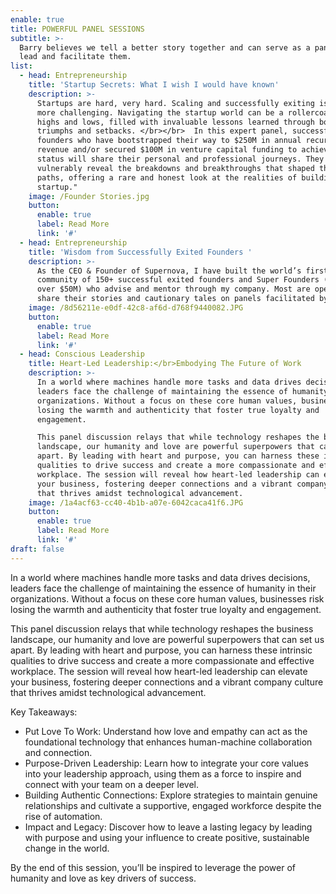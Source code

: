 ```yaml
---
enable: true
title: POWERFUL PANEL SESSIONS
subtitle: >-
  Barry believes we tell a better story together and can serve as a panelist or
  lead and facilitate them. 
list:
  - head: Entrepreneurship
    title: 'Startup Secrets: What I wish I would have known'
    description: >-
      Startups are hard, very hard. Scaling and successfully exiting is even
      more challenging. Navigating the startup world can be a rollercoaster of
      highs and lows, filled with invaluable lessons learned through both
      triumphs and setbacks. </br></br>  In this expert panel, successful
      founders who have bootstrapped their way to $250M in annual recurring
      revenue and/or secured $100M in venture capital funding to achieve unicorn
      status will share their personal and professional journeys. They will
      vulnerably reveal the breakdowns and breakthroughs that shaped their
      paths, offering a rare and honest look at the realities of building a
      startup."
    image: /Founder Stories.jpg
    button:
      enable: true
      label: Read More
      link: '#'
  - head: Entrepreneurship
    title: 'Wisdom from Successfully Exited Founders '
    description: >-
      As the CEO & Founder of Supernova, I have built the world’s first
      community of 150+ successful exited founders and Super Founders (exit for
      over $50M) who advise and mentor through my company. Most are open to
      share their stories and cautionary tales on panels facilitated by me.</br>
    image: /8d56211e-e0df-42c8-af6d-d768f9440082.JPG
    button:
      enable: true
      label: Read More
      link: '#'
  - head: Conscious Leadership
    title: Heart-Led Leadership:</br>Embodying The Future of Work
    description: >-
      In a world where machines handle more tasks and data drives decisions,
      leaders face the challenge of maintaining the essence of humanity in their
      organizations. Without a focus on these core human values, businesses risk
      losing the warmth and authenticity that foster true loyalty and
      engagement.

      This panel discussion relays that while technology reshapes the business
      landscape, our humanity and love are powerful superpowers that can set us
      apart. By leading with heart and purpose, you can harness these intrinsic
      qualities to drive success and create a more compassionate and effective
      workplace. The session will reveal how heart-led leadership can elevate
      your business, fostering deeper connections and a vibrant company culture
      that thrives amidst technological advancement.
    image: /1a4acf63-cc40-4b1b-a07e-6042caca41f6.JPG
    button:
      enable: true
      label: Read More
      link: '#'
draft: false
---
```

In a world where machines handle more tasks and data drives decisions, leaders face the challenge of maintaining the essence of humanity in their organizations. Without a focus on these core human values, businesses risk losing the warmth and authenticity that foster true loyalty and engagement.

This panel discussion relays that while technology reshapes the business landscape, our humanity and love are powerful superpowers that can set us apart. By leading with heart and purpose, you can harness these intrinsic qualities to drive success and create a more compassionate and effective workplace. The session will reveal how heart-led leadership can elevate your business, fostering deeper connections and a vibrant company culture that thrives amidst technological advancement.

Key Takeaways:

* Put Love To Work: Understand how love and empathy can act as the foundational technology that enhances human-machine collaboration and connection.
* Purpose-Driven Leadership: Learn how to integrate your core values into your leadership approach, using them as a force to inspire and connect with your team on a deeper level.
* Building Authentic Connections: Explore strategies to maintain genuine relationships and cultivate a supportive, engaged workforce despite the rise of automation.
* Impact and Legacy: Discover how to leave a lasting legacy by leading with purpose and using your influence to create positive, sustainable change in the world.

By the end of this session, you’ll be inspired to leverage the power of humanity and love as key drivers of success. 
